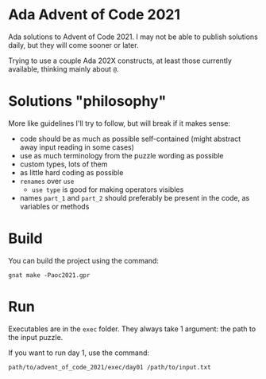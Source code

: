# Ada Advent of Code 2021

Ada solutions to Advent of Code 2021. I may not be able to publish solutions
daily, but they will come sooner or later.

Trying to use a couple Ada 202X constructs, at least those currently available,
thinking mainly about `@`.

# Solutions "philosophy"

More like guidelines I'll try to follow, but will break if it makes sense:

- code should be as much as possible self-contained (might abstract away input reading in some cases)
- use as much terminology from the puzzle wording as possible
- custom types, lots of them
- as little hard coding as possible
- `renames` over `use`
    - `use type` is good for making operators visibles
- names `part_1` and `part_2` should preferably be present in the code, as variables or methods

# Build

You can build the project using the command:

`gnat make -Paoc2021.gpr`

# Run

Executables are in the `exec` folder. They always take 1 argument: the path to
the input puzzle.

If you want to run day 1, use the command:

`path/to/advent_of_code_2021/exec/day01 /path/to/input.txt`
